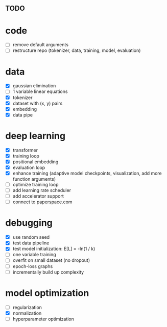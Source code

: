 ## TODO

# code
- [ ] remove default arguments  
- [ ] restructure repo (tokenizer, data, training, model, evaluation)

# data
- [x] gaussian elimination
- [ ] 1 variable linear equations
- [x] tokenizer
- [x] dataset with (x, y) pairs
- [x] embedding
- [x] data pipe

# deep learning
- [x] transformer 
- [x] training loop
- [x] positional embedding
- [x] evaluation loop
- [x] enhance training (adaptive model checkpoints, visualization, add more function arguments)
- [ ] optimize training loop
- [ ] add learning rate scheduler
- [ ] add accelerator support
- [ ] connect to paperspace.com

# debugging
- [x] use random seed
- [x] test data pipeline
- [x] test model initialization: E[L] = -ln(1 / k)
- [ ] one variable training
- [ ] overfit on small dataset (no dropout)
- [ ] epoch-loss graphs 
- [ ] incrementally build up complexity

# model optimization
- [ ] regularization 
- [x] normalization
- [ ] hyperparameter optimization
